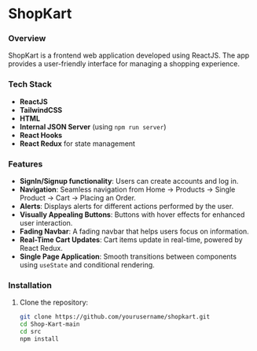 # ShopKart

### Overview
ShopKart is a frontend web application developed using ReactJS. The app provides a user-friendly interface for managing a shopping experience.

### Tech Stack
- **ReactJS**
- **TailwindCSS**
- **HTML**
- **Internal JSON Server** (using `npm run server`)
- **React Hooks**
- **React Redux** for state management

### Features
- **SignIn/Signup functionality**: Users can create accounts and log in.
- **Navigation**: Seamless navigation from Home → Products → Single Product → Cart → Placing an Order.
- **Alerts**: Displays alerts for different actions performed by the user.
- **Visually Appealing Buttons**: Buttons with hover effects for enhanced user interaction.
- **Fading Navbar**: A fading navbar that helps users focus on information.
- **Real-Time Cart Updates**: Cart items update in real-time, powered by React Redux.
- **Single Page Application**: Smooth transitions between components using `useState` and conditional rendering.

### Installation
1. Clone the repository:
   ```bash
   git clone https://github.com/yourusername/shopkart.git
   cd Shop-Kart-main
   cd src
   npm install
   


